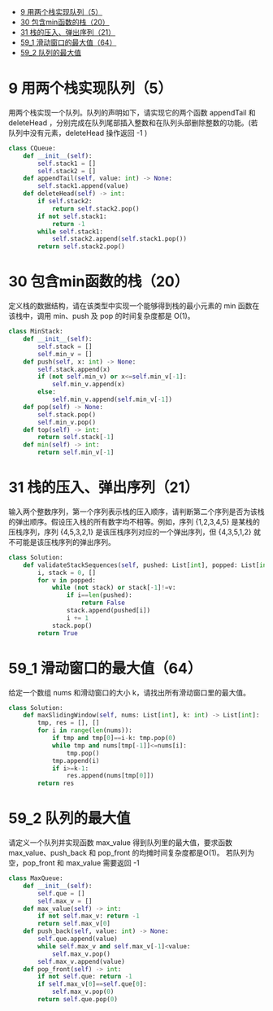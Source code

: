 - [9 用两个栈实现队列（5）](#9-用两个栈实现队列5)
- [30 包含min函数的栈（20）](#30-包含min函数的栈20)
- [31 栈的压入、弹出序列（21）](#31-栈的压入弹出序列21)
- [59_1 滑动窗口的最大值（64）](#59_1-滑动窗口的最大值64)
- [59_2 队列的最大值](#59_2-队列的最大值)
# 9 用两个栈实现队列（5）
用两个栈实现一个队列。队列的声明如下，请实现它的两个函数 appendTail 和 deleteHead ，分别完成在队列尾部插入整数和在队列头部删除整数的功能。(若队列中没有元素，deleteHead 操作返回 -1 )
```python
class CQueue:
    def __init__(self):
        self.stack1 = []
        self.stack2 = []
    def appendTail(self, value: int) -> None:
        self.stack1.append(value)
    def deleteHead(self) -> int:
        if self.stack2:
            return self.stack2.pop()
        if not self.stack1:
            return -1
        while self.stack1:
            self.stack2.append(self.stack1.pop())
        return self.stack2.pop()
```
# 30 包含min函数的栈（20）
定义栈的数据结构，请在该类型中实现一个能够得到栈的最小元素的 min 函数在该栈中，调用 min、push 及 pop 的时间复杂度都是 O(1)。
```python
class MinStack:
    def __init__(self):
        self.stack = []
        self.min_v = []
    def push(self, x: int) -> None:
        self.stack.append(x)
        if (not self.min_v) or x<=self.min_v[-1]:
            self.min_v.append(x)
        else:
            self.min_v.append(self.min_v[-1])
    def pop(self) -> None:
        self.stack.pop()
        self.min_v.pop()
    def top(self) -> int:
        return self.stack[-1]
    def min(self) -> int:
        return self.min_v[-1]
```
# 31 栈的压入、弹出序列（21）
输入两个整数序列，第一个序列表示栈的压入顺序，请判断第二个序列是否为该栈的弹出顺序。假设压入栈的所有数字均不相等。例如，序列 {1,2,3,4,5} 是某栈的压栈序列，序列 {4,5,3,2,1} 是该压栈序列对应的一个弹出序列，但 {4,3,5,1,2} 就不可能是该压栈序列的弹出序列。
```python
class Solution:
    def validateStackSequences(self, pushed: List[int], popped: List[int]) -> bool:
        i, stack = 0, []
        for v in popped:
            while (not stack) or stack[-1]!=v:
                if i==len(pushed):
                    return False
                stack.append(pushed[i])
                i += 1
            stack.pop()
        return True
```
# 59_1 滑动窗口的最大值（64）
给定一个数组 nums 和滑动窗口的大小 k，请找出所有滑动窗口里的最大值。
```python
class Solution:
    def maxSlidingWindow(self, nums: List[int], k: int) -> List[int]:
        tmp, res = [], []
        for i in range(len(nums)):
            if tmp and tmp[0]==i-k: tmp.pop(0)
            while tmp and nums[tmp[-1]]<=nums[i]:
                tmp.pop()
            tmp.append(i)
            if i>=k-1:
                res.append(nums[tmp[0]])
        return res
```
# 59_2 队列的最大值
请定义一个队列并实现函数 max_value 得到队列里的最大值，要求函数max_value、push_back 和 pop_front 的均摊时间复杂度都是O(1)。
若队列为空，pop_front 和 max_value 需要返回 -1
```python
class MaxQueue:
    def __init__(self):
        self.que = []
        self.max_v = []
    def max_value(self) -> int:
        if not self.max_v: return -1
        return self.max_v[0]
    def push_back(self, value: int) -> None:
        self.que.append(value)
        while self.max_v and self.max_v[-1]<value:
            self.max_v.pop()
        self.max_v.append(value)
    def pop_front(self) -> int:
        if not self.que: return -1
        if self.max_v[0]==self.que[0]:
            self.max_v.pop(0)
        return self.que.pop(0)
```